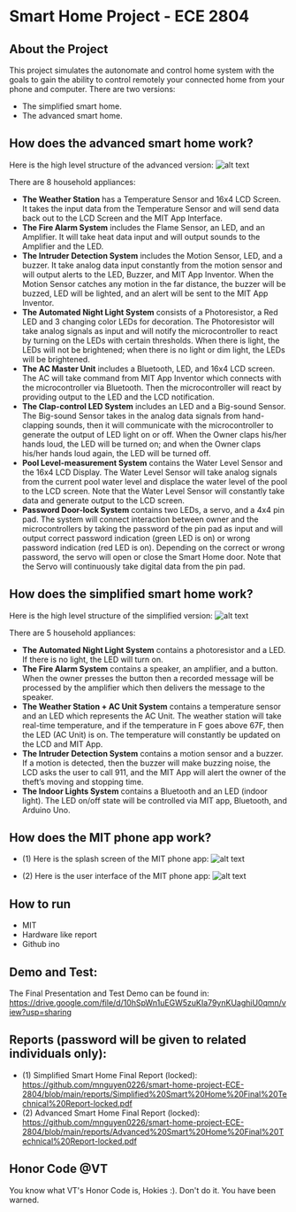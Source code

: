 # Smart Home Project - ECE 2804

## About the Project
This project simulates the autonomate and control home system with the goals to gain the ability to control remotely your connected home from your phone and computer. There are two versions:
- The simplified smart home.
- The advanced smart home.

## How does the advanced smart home work?
Here is the high level structure of the advanced version:
![alt text](https://github.com/mnguyen0226/smart-home-project-ECE-2804/blob/main/imgs/advanced_smart_home_structure.PNG)

There are 8 household appliances:
- **The Weather Station** has a Temperature Sensor and 16x4 LCD Screen. It takes the input data from the Temperature Sensor and will send data back out to the LCD Screen and the MIT App Interface.
- **The Fire Alarm System** includes the Flame Sensor, an LED, and an Amplifier. It will take heat data input and will output sounds to the Amplifier and the LED.
- **The Intruder Detection System** includes the Motion Sensor, LED, and a buzzer. It take analog data input constantly from the motion sensor and will output alerts to the LED, Buzzer, and MIT App Inventor. When the Motion Sensor catches any motion in the far distance, the buzzer will be buzzed, LED will be lighted, and an alert will be sent to the MIT App Inventor.
- **The Automated Night Light System** consists of a Photoresistor, a Red LED and 3 changing color LEDs for decoration. The Photoresistor will take analog signals as input and will notify the microcontroller to react by turning on the LEDs with certain thresholds. When there is light, the LEDs will not be brightened; when there is no light or dim light, the LEDs will be brightened.
- **The AC Master Unit** includes a Bluetooth, LED, and 16x4 LCD screen. The AC will take command from MIT App Inventor which connects with the microcontroller via Bluetooth. Then the microcontroller will react by providing output to the LED and the LCD notification.
- **The Clap-control LED System** includes an LED and a Big-sound Sensor. The Big-sound Sensor takes in the analog data signals from hand-clapping sounds, then it will communicate with the microcontroller to generate the output of LED light on or off. When the Owner claps his/her hands loud, the LED will be turned on; and when the Owner claps his/her hands loud again, the LED will be turned off.
- **Pool Level-measurement System** contains the Water Level Sensor and the 16x4 LCD Display. The Water Level Sensor will take analog signals from the current pool water level and displace the water level of the pool to the LCD screen. Note that the Water Level Sensor will constantly take data and generate output to the LCD screen.
- **Password Door-lock System** contains two LEDs, a servo, and a 4x4 pin pad. The system will connect interaction between owner and the microcontrollers by taking the password of the pin pad as input and will output correct password indication (green LED is on) or wrong password indication (red LED is on). Depending on the correct or wrong password, the servo will open or close the Smart Home door. Note that the Servo will continuously take digital data from the pin pad.
## How does the simplified smart home work?
Here is the high level structure of the simplified version:
![alt text](https://github.com/mnguyen0226/smart-home-project-ECE-2804/blob/main/imgs/simplified_smart_home_structure.PNG)

There are 5 household appliances:
- **The Automated Night Light System** contains a photoresistor and a LED. If there is no light, the LED will turn on.
- **The Fire Alarm System** contains a speaker, an amplifier, and a button. When the owner presses the button then a recorded message
will be processed by the amplifier which then delivers the message to the speaker.
- **The Weather Station + AC Unit System** contains a temperature sensor and an LED which represents the AC Unit. The weather station will take
real-time temperature, and if the temperature in F goes above 67F, then the LED (AC Unit) is on. The
temperature will constantly be updated on the LCD and MIT App. 
- **The Intruder Detection System** contains a motion sensor and a buzzer. If a motion is detected, then the buzzer will make buzzing noise, the LCD asks the user to call 911, and the MIT App will alert the owner of the theft’s moving and stopping time.
- **The Indoor Lights System** contains a Bluetooth and an LED (indoor light). The LED on/off state will be controlled via MIT app,
Bluetooth, and Arduino Uno.
## How does the MIT phone app work?
- (1) Here is the splash screen of the MIT phone app:
![alt text](https://github.com/mnguyen0226/smart-home-project-ECE-2804/blob/main/imgs/mit_app_splash_screen.PNG)


- (2) Here is the user interface of the MIT phone app:
![alt text](https://github.com/mnguyen0226/smart-home-project-ECE-2804/blob/main/imgs/mit_app_user_interface.PNG)
## How to run
- MIT
- Hardware like report
- Github ino

## Demo and Test:
The Final Presentation and Test Demo can be found in: https://drive.google.com/file/d/10hSpWn1uEGW5zuKIa79ynKUaghiU0qmn/view?usp=sharing

## Reports (password will be given to related individuals only):
- (1) Simplified Smart Home Final Report (locked): https://github.com/mnguyen0226/smart-home-project-ECE-2804/blob/main/reports/Simplified%20Smart%20Home%20Final%20Technical%20Report-locked.pdf
- (2) Advanced Smart Home Final Report (locked): https://github.com/mnguyen0226/smart-home-project-ECE-2804/blob/main/reports/Advanced%20Smart%20Home%20Final%20Technical%20Report-locked.pdf
## Honor Code @VT
You know what VT's Honor Code is, Hokies :). Don't do it. You have been warned.

